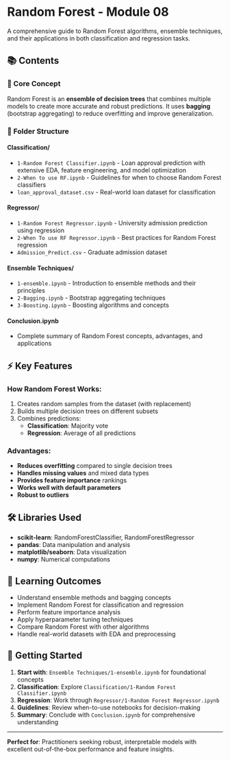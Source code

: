 # Random Forest - Module 08

A comprehensive guide to Random Forest algorithms, ensemble techniques, and their applications in both classification and regression tasks.

## 📚 Contents

### 🌳 Core Concept
Random Forest is an **ensemble of decision trees** that combines multiple models to create more accurate and robust predictions. It uses **bagging** (bootstrap aggregating) to reduce overfitting and improve generalization.

### 📁 Folder Structure

#### **Classification/**
- `1-Random Forest Classifier.ipynb` - Loan approval prediction with extensive EDA, feature engineering, and model optimization
- `2-When to use RF.ipynb` - Guidelines for when to choose Random Forest classifiers
- `loan_approval_dataset.csv` - Real-world loan dataset for classification

#### **Regressor/**
- `1-Random Forest Regressor.ipynb` - University admission prediction using regression
- `2-When To use RF Regressor.ipynb` - Best practices for Random Forest regression
- `Admission_Predict.csv` - Graduate admission dataset

#### **Ensemble Techniques/**
- `1-ensemble.ipynb` - Introduction to ensemble methods and their principles
- `2-Bagging.ipynb` - Bootstrap aggregating techniques
- `3-Boosting.ipynb` - Boosting algorithms and concepts

#### **Conclusion.ipynb**
- Complete summary of Random Forest concepts, advantages, and applications

## ⚡ Key Features

### **How Random Forest Works:**
1. Creates random samples from the dataset (with replacement)
2. Builds multiple decision trees on different subsets
3. Combines predictions:
   - **Classification**: Majority vote
   - **Regression**: Average of all predictions

### **Advantages:**
- **Reduces overfitting** compared to single decision trees
- **Handles missing values** and mixed data types
- **Provides feature importance** rankings
- **Works well with default parameters**
- **Robust to outliers**

## 🛠️ Libraries Used
- **scikit-learn**: RandomForestClassifier, RandomForestRegressor
- **pandas**: Data manipulation and analysis
- **matplotlib/seaborn**: Data visualization
- **numpy**: Numerical computations

## 🎯 Learning Outcomes

- Understand ensemble methods and bagging concepts
- Implement Random Forest for classification and regression
- Perform feature importance analysis
- Apply hyperparameter tuning techniques
- Compare Random Forest with other algorithms
- Handle real-world datasets with EDA and preprocessing

## 🚀 Getting Started

1. **Start with**: `Ensemble Techniques/1-ensemble.ipynb` for foundational concepts
2. **Classification**: Explore `Classification/1-Random Forest Classifier.ipynb`
3. **Regression**: Work through `Regressor/1-Random Forest Regressor.ipynb`
4. **Guidelines**: Review when-to-use notebooks for decision-making
5. **Summary**: Conclude with `Conclusion.ipynb` for comprehensive understanding

---

**Perfect for**: Practitioners seeking robust, interpretable models with excellent out-of-the-box performance and feature insights.
